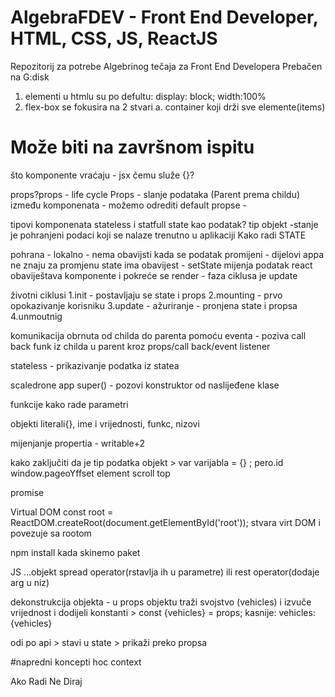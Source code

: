 # AlgebraFDEV - Front End Developer, HTML, CSS, JS, ReactJS

Repozitorij za potrebe Algebrinog tečaja za Front End Developera
Prebačen na G:disk

1. elementi u htmlu su po defultu:
   display: block;
   width:100%
2. flex-box se fokusira na 2 stvari
   a. container koji drži sve elemente(items)

# Može biti na završnom ispitu

što komponente vraćaju  - jsx 
čemu služe {}?

props?props - life cycle
Props - slanje podataka (Parent prema childu) između komponenata - možemo odrediti default propse -

tipovi komponenata stateless i statfull
state kao podatak? tip objekt -stanje je pohranjeni podaci koji se nalaze trenutno u aplikaciji
Kako radi STATE

pohrana - lokalno - nema obavijsti kada se podatak promijeni - dijelovi appa ne znaju za promjenu
state ima obavijest - setState mijenja podatak react obaviještava komponente i pokreće se render - faza ciklusa je update

životni ciklusi 
1.init - postavljaju se state i props
2.mounting - prvo opokazivanje korisniku
3.update  - ažuriranje - pronjena state i propsa
4.unmoutnig

komunikacija obrnuta od childa do parenta
pomoću eventa - poziva call back funk iz childa u parent kroz props/call back/event listener

stateless - prikazivanje podatka iz statea

scaledrone app
super() - pozovi konstruktor od naslijeđene klase

funkcije
kako rade parametri

objekti
literali{}, ime i vrijednosti, funkc, nizovi

mijenjanje propertia - writable+2

kako zaključiti da je tip podatka objekt > var varijabla = {} ; pero.id
window.pageoYffset
element scroll top

promise

Virtual DOM
const root = ReactDOM.createRoot(document.getElementById('root')); stvara virt DOM i povezuje sa rootom

npm install kada skinemo paket



JS
...objekt
spread operator(rstavlja ih u parametre)  ili
rest operator(dodaje arg u niz)

dekonstrukcija objekta - u props objektu traži svojstvo (vehicles) i izvuče vrijednost i dodijeli konstanti > const {vehicles} = props;
                                                                                                     kasnije: <td> vehicles: {vehicles} </td>

odi po api > stavi u state > prikaži preko propsa


#napredni koncepti
hoc
context



Ako Radi Ne Diraj










